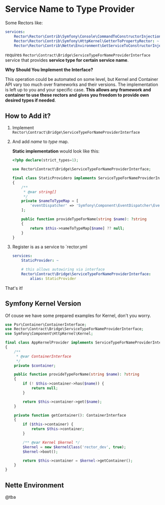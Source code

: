 # Service Name to Type Provider

Some Rectors like:

```yaml
services:
    Rector\Rector\Contrib\Symfony\Console\CommandToConstructorInjectionRector: ~
    Rector\Rector\Contrib\Symfony\HttpKernel\GetterToPropertyRector: ~
    Rector\Rector\Contrib\Nette\Environment\GetServiceToConstructorInjectionRector: ~
```

requires `Rector\Contract\Bridge\ServiceTypeForNameProviderInterface` service that provides **service type for certain service name**.

**Why Should You Implement the Interface?**

This operation could be automated on some level, but Kernel and Container API vary too much over frameworks and their versions. The implementation is left up to you and your specific case. **This allows any framework and container to use these rectors and gives you freedom to provide own desired types if needed**.

## How to Add it?

1. Implement `Rector\Contract\Bridge\ServiceTypeForNameProviderInterface`
2. And add *name* to *type* map.

    **Static implementation** would look like this:

    ```php
    <?php declare(strict_types=1);

    use Rector\Contract\Bridge\ServiceTypeForNameProviderInterface;

    final class StaticProvidero implements ServiceTypeForNameProviderInterface
    {
        /**
         * @var string[]
         */
        private $nameToTypeMap = [
            'eventDispatcher' => 'Symfony\Component\EventDispatcher\EventDispatcherInterface',
        ];

        public function provideTypeForName(string $name): ?string
        {
            return $this->nameToTypeMap[$name] ?? null;
        }
    }
    ```

3. Register is as a service to `rector.yml

    ```yaml
    services:
        StaticProvider: ~

        # this allows autowiring via interface
        Rector\Contract\Bridge\ServiceTypeForNameProviderInterface:
            alias: StaticProvider
    ```

That's it!

## Symfony Kernel Version

Of couse we have some prepared examples for Kernel, don't you worry.

```php
use Psr\Container\ContainerInterface;
use Rector\Contract\Bridge\ServiceTypeForNameProviderInterface;
use Symfony\Component\HttpKernel\Kernel;

final class AppKernelProvider implements ServiceTypeForNameProviderInterface
{
    /**
     * @var ContainerInterface
     */
    private $container;

    public function provideTypeForName(string $name): ?string
    {
        if (! $this->container->has($name)) {
            return null;
        }

        return $this->container->get($name);
    }

    private function getContainer(): ContainerInterface
    {
        if ($this->container) {
            return $this->container;
        }

        /** @var Kernel $kernel */
        $kernel = new $kernelClass('rector_dev', true);
        $kernel->boot();

        return $this->container = $kernel->getContainer();
    }
}
```

## Nette Environment

@tba
